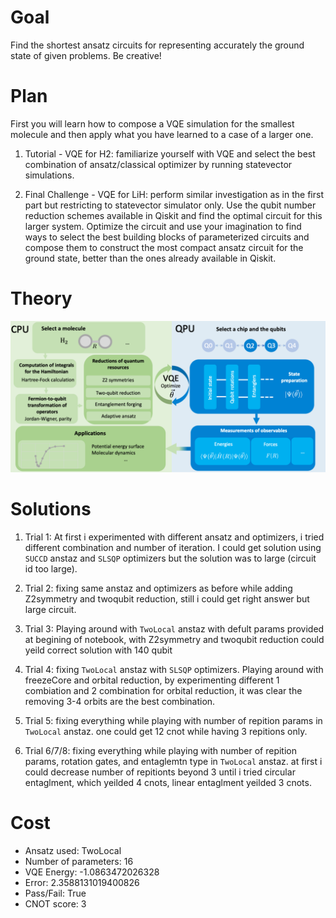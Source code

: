 # Goal

Find the shortest ansatz circuits for representing accurately the ground state of given problems. Be creative!

# Plan

First you will learn how to compose a VQE simulation for the smallest molecule and then apply what you have learned to a case of a larger one.

1. Tutorial - VQE for H2: familiarize yourself with VQE and select the best combination of ansatz/classical optimizer by running statevector simulations.

2. Final Challenge - VQE for LiH: perform similar investigation as in the first part but restricting to statevector simulator only. Use the qubit number reduction schemes available in Qiskit and find the optimal circuit for this larger system. Optimize the circuit and use your imagination to find ways to select the best building blocks of parameterized circuits and compose them to construct the most compact ansatz circuit for the ground state, better than the ones already available in Qiskit.
# Theory
![Alt text](images/workflow.png?raw=true "Title")

# Solutions 

1. Trial 1:
  At first i experimented with different ansatz and optimizers, i tried different combination and number of iteration. I could get solution using ``SUCCD`` anstaz and ``SLSQP`` optimizers but the solution was to large (circuit id too large). 

2. Trial 2:
    fixing same anstaz and optimizers as before while adding Z2symmetry and twoqubit reduction, still i could get right answer but large circuit.

3. Trial 3: 
   Playing around with ``TwoLocal`` anstaz with defult params provided at begining of notebook, with  Z2symmetry and twoqubit reduction could yeild correct solution with 140 qubit



4. Trial 4:
    fixing ``TwoLocal`` anstaz with ``SLSQP`` optimizers.
    Playing around with freezeCore and orbital reduction, by experimenting different 1 combiation and 2 combination for orbital reduction, it was clear the removing 3-4 orbits are the best combination.

5. Trial 5:
    fixing everything while playing with number of repition params in ``TwoLocal`` anstaz. one could get 12 cnot while having 3 repitions only.

5. Trial 6/7/8:
    fixing everything while playing with number of repition params, rotation gates, and entaglemtn type in ``TwoLocal`` anstaz.
    at first i could decrease number of repitionts beyond 3 until i tried circular entaglment, which yeilded 4 cnots, linear entaglment yeilded 3 cnots.

# Cost
- Ansatz used:  TwoLocal
- Number of parameters:  16
- VQE Energy:  -1.0863472026328
- Error:  2.3588131019400826
- Pass/Fail:  True
- CNOT score:  3

